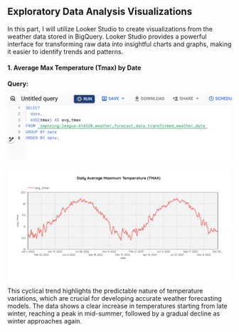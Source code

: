 ## Exploratory Data Analysis Visualizations

In this part, I will utilize Looker Studio to create visualizations from the weather data stored in BigQuery. Looker Studio provides a powerful interface for transforming raw data into insightful charts and graphs, making it easier to identify trends and patterns. 

#### 1. Average Max Temperature (Tmax) by Date

**Query:**

![Avg Max Query](BigQuery-images/Avg-Max-Query.png)

![Avg Max Chart](BigQuery-images/Avg-Max-Temp.png)

This cyclical trend highlights the predictable nature of temperature variations, which are crucial for developing accurate weather forecasting models. The data shows a clear increase in temperatures starting from late winter, reaching a peak in mid-summer, followed by a gradual decline as winter approaches again.
